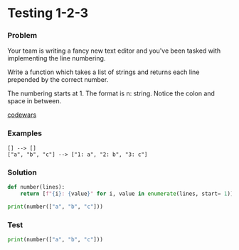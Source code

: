 # Testing 1-2-3
### Problem
Your team is writing a fancy new text editor and you've been tasked with implementing the line numbering.

Write a function which takes a list of strings and returns each line prepended by the correct number.

The numbering starts at 1. The format is n: string. Notice the colon and space in between.

[codewars](https://www.codewars.com/kata/54bf85e3d5b56c7a05000cf9)

### Examples
```
[] --> []
["a", "b", "c"] --> ["1: a", "2: b", "3: c"]
```

### Solution
```python
def number(lines):
    return [f"{i}: {value}" for i, value in enumerate(lines, start= 1)]

print(number(["a", "b", "c"]))
```

### Test
```python
print(number(["a", "b", "c"]))
```